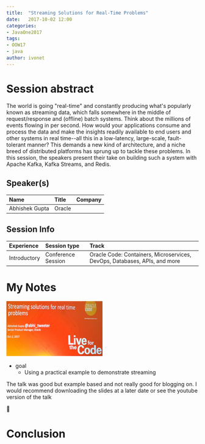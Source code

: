 ```yaml
---
title:  "Streaming Solutions for Real-Time Problems"
date:   2017-10-02 12:00
categories:
- JavaOne2017
tags:
- OOW17
- java
author: ivonet
---
```



# Session abstract

The world is going "real-time" and constantly producing what's popularly known as streaming data, which falls somewhere in the middle of request/response and (offline) batch systems. Think about the millions of events flowing in per second. How would your applications consume and process the data and make the insights readily available to end users and other systems in real time--all this in a low-latency, large-scale, fault-tolerant manner? This demands a new kind of architecture, and a niche breed of distributed platforms has sprung up to tackle these problems. In this session, the speakers present their take on building such a system with Apache Kafka, Kafka Streams, and Redis.
<!--more-->
## Speaker(s)

|Name|Title|Company|
|:---|:---|:---|
|Abhishek Gupta|Oracle||


## Session Info

| Experience | Session type | Track  |
|:-----------|:-------------|:-------|
| Introductory | Conference Session | Oracle Code: Containers, Microservices, DevOps, Databases, APIs, and more |

# My Notes

<img src="/assets/images/blog/CON6059__streaming-solutions-for-real-time-problems.jpg" style="width:50%;height:50%;"/>

* goal
	* Using a practical example to demonstrate streaming

The talk was good but example based and not really good for blogging on. 
I would recommend downloading the slides at a later date or see the youtube version of the talk

🤜



# Conclusion
        
